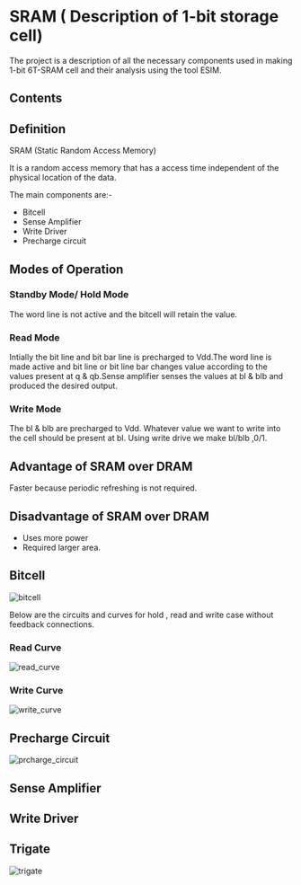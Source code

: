  # SRAM ( Description of 1-bit storage cell)
 
 The project is a description of all the necessary components used in making 1-bit 6T-SRAM cell and their analysis using the tool ESIM.
 
 ## Contents
 
 ## Definition
 SRAM (Static Random Access Memory)
 
 It is a random access memory that has a access time independent of the physical location of the data.
 
 The main components are:-
 - Bitcell	 
 - Sense Amplifier
 - Write Driver
 - Precharge circuit
 
 ## Modes of Operation
 
 ### Standby Mode/ Hold Mode
 
 The word line is not active and the bitcell will retain the value.
 
 ### Read Mode 
 Intially the bit line and bit bar line is precharged to Vdd.The word line is made active and bit line or bit line bar changes value according to the values present at q & qb.Sense amplifier senses the values at bl & blb and produced the desired output.
 
 ### Write Mode
 The bl & blb are precharged to Vdd. Whatever value we want to write into the cell should be present at bl. Using write drive we make bl/blb ,0/1.  
 
 
 ## Advantage of SRAM over DRAM
 
 Faster because periodic refreshing is not required.
 
 ## Disadvantage of SRAM over DRAM 
 
 - Uses more power 
 - Required larger area.
 
 ## Bitcell
 ![bitcell](https://user-images.githubusercontent.com/69419719/89881164-bf7db580-dbe2-11ea-8673-a803f829fabc.PNG)
 
 Below are the circuits and curves for hold , read and write case without feedback connections.
 
 ### Read Curve
 ![read_curve](https://user-images.githubusercontent.com/69419719/89881956-c6f18e80-dbe3-11ea-825c-6ff588e449fc.PNG)
 
 ### Write Curve
 ![write_curve](https://user-images.githubusercontent.com/69419719/89882892-14223000-dbe5-11ea-9fa9-93ba38815ee1.PNG)
 
 
 ## Precharge Circuit
 ![prcharge_circuit](https://user-images.githubusercontent.com/69419719/89883288-9579c280-dbe5-11ea-9824-6ffe2f4e9039.PNG)
 
 ## Sense Amplifier
 ## Write Driver
 ## Trigate 
 
 ![trigate](https://user-images.githubusercontent.com/69419719/89897705-11cbd000-dbfd-11ea-8a53-26442a6b00dd.PNG)
